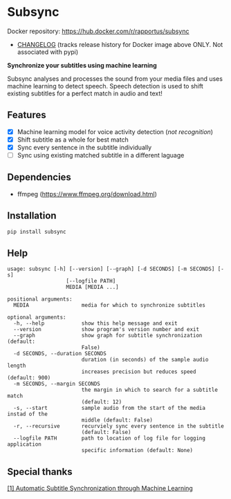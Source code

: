 # Subsync

Docker repository: https://hub.docker.com/r/rapportus/subsync
* [CHANGELOG](/CHANGELOG.md) (tracks release history for Docker image above ONLY. Not associated with pypi)

**Synchronize your subtitles using machine learning**

Subsync analyses and processes the sound from your media files and uses machine learning to detect speech. Speech detection is used to shift existing subtitles for a perfect match in audio and text!

## Features
 - [x] Machine learning model for voice activity detection (*not recognition*)
 - [x] Shift subtitle as a whole for best match
 - [x] Sync every sentence in the subtitle individually
 - [ ] Sync using existing matched subtitle in a different laguage

## Dependencies
* ffmpeg (https://www.ffmpeg.org/download.html)

## Installation
```bash
pip install subsync
```

## Help
```
usage: subsync [-h] [--version] [--graph] [-d SECONDS] [-m SECONDS] [-s]
                   [--logfile PATH]
                   MEDIA [MEDIA ...]

positional arguments:
  MEDIA                 media for which to synchronize subtitles

optional arguments:
  -h, --help            show this help message and exit
  --version             show program's version number and exit
  --graph               show graph for subtitle synchronization (default:
                        False)
  -d SECONDS, --duration SECONDS
                        duration (in seconds) of the sample audio length
                        increases precision but reduces speed (default: 900)
  -m SECONDS, --margin SECONDS
                        the margin in which to search for a subtitle match
                        (default: 12)
  -s, --start           sample audio from the start of the media instad of the
                        middle (default: False)
  -r, --recursive       recurviely sync every sentence in the subtitle
                        (default: False)
  --logfile PATH        path to location of log file for logging application
                        specific information (default: None)
```

## Special thanks
[[1] Automatic Subtitle Synchronization through Machine Learning](https://machinelearnings.co/automatic-subtitle-synchronization-e188a9275617) 

